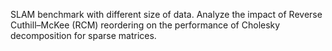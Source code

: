SLAM benchmark with different size of data. Analyze the impact of Reverse Cuthill–McKee (RCM) reordering on the performance of Cholesky decomposition for sparse matrices.
